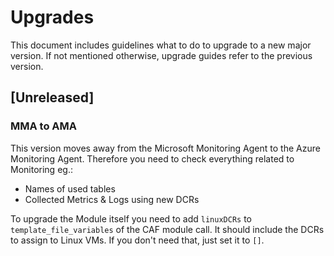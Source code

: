 # Upgrades

This document includes guidelines what to do to upgrade to a new major version. If not mentioned otherwise, upgrade guides refer to the previous version.

## [Unreleased]

### MMA to AMA

This version moves away from the Microsoft Monitoring Agent to the Azure Monitoring Agent. Therefore you need to check everything related to Monitoring eg.:

- Names of used tables
- Collected Metrics & Logs using new DCRs

To upgrade the Module itself you need to add `linuxDCRs` to `template_file_variables` of the CAF module call. It should include the DCRs to assign to Linux VMs. If you don't need that, just set it to `[]`.
